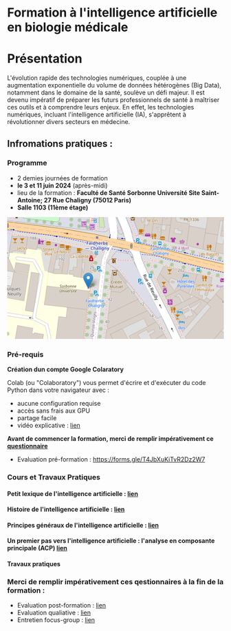 # Formation à l'intelligence artificielle en biologie médicale

# Présentation
L'évolution rapide des technologies numériques, couplée à une augmentation exponentielle du volume de données hétérogènes (Big Data), notamment dans le domaine de la santé, soulève un défi majeur. Il est devenu impératif de préparer les futurs professionnels de santé à maîtriser ces outils et à comprendre leurs enjeux. En effet, les technologies numériques, incluant l'intelligence artificielle (IA), s'apprêtent à révolutionner divers secteurs en médecine.

## Infromations pratiques :

### Programme
- 2 demies journées de formation 
- **le 3 et 11 juin 2024** (après-midi)
- lieu de la formation : **Faculté de Santé Sorbonne Université Site Saint-Antoine; 27 Rue Chaligny (75012 Paris)**
- **Salle 1103 (11ème étage)**
<p align="center">
  <img src="Images/LieuSU.png">
</p>


### Pré-requis
**Création dun compte Google Colaratory**

 Colab (ou "Colaboratory") vous permet d'écrire et d'exécuter du code Python dans votre navigateur avec :

- aucune configuration requise
- accès sans frais aux GPU
- partage facile
- vidéo explicative : [lien](https://www.youtube.com/watch?v=inN8seMm7UI)

**Avant de commencer la formation, merci de remplir impérativement ce [questionnaire](https://forms.gle/T4JbXuKiTvR2Dz2W7)**
- Evaluation pré-formation : https://forms.gle/T4JbXuKiTvR2Dz2W7

### Cours et Travaux Pratiques

#### Petit lexique de l'intelligence artificielle : [lien](Cours/LexiqueIA.md)

#### Histoire de l'intelligence artificielle : [lien](Cours/HistoireIA.md)

#### Principes généraux de l'intelligence artificielle : [lien](Cours/HistoireIA.md)

#### Un premier pas vers l'intelligence artificielle : l'analyse en composante principale (ACP) [lien](Cours/HistoireIA.md)

#### Travaux pratiques

### Merci de remplir impérativement ces qestionnaires à la fin de la formation :
- Evaluation post-formation : [lien](https://forms.gle/BMfgQwdiQMFd1XJZ8)
- Evaluation qualiative : [lien](https://forms.gle/7t5U6ZEfNQ8B6Ax7A)
- Entretien focus-group : [lien](https://forms.gle/EfqNN5AKpHWHXUgZ7)

